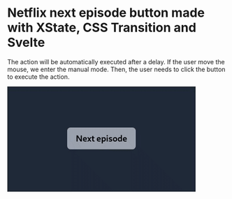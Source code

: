 # Netflix next episode button made with XState, CSS Transition and Svelte

The action will be automatically executed after a delay. If the user move the mouse, we enter the manual mode. Then, the user needs to click the button to execute the action.

![Demo](auto.gif)
